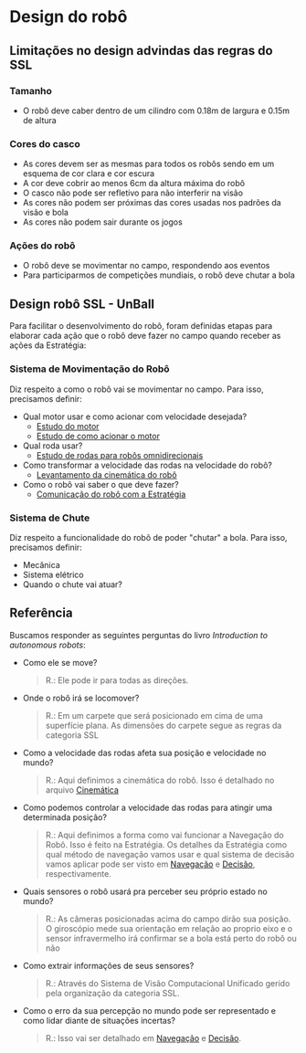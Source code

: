 # Design do robô

## Limitações no design advindas das regras do SSL

### Tamanho 

- O robô deve caber dentro de um cilindro com 0.18m de largura e 0.15m de altura 

### Cores do casco 

- As cores devem ser as mesmas para todos os robôs sendo em um esquema de cor clara e cor escura 
- A cor deve cobrir ao menos 6cm da altura máxima do robô 
- O casco não pode ser refletivo para não interferir na visão 
- As cores não podem ser próximas das cores usadas nos padrões da visão e bola 
- As cores não podem sair durante os jogos 

### Ações do robô 

- O robô deve se movimentar no campo, respondendo aos eventos 
- Para participarmos de competições mundiais, o robô deve chutar a bola 

## Design robô SSL - UnBall

Para facilitar o desenvolvimento do robô, foram definidas etapas para elaborar cada ação que o robô deve fazer no campo quando receber as ações da Estratégia:

### Sistema de Movimentação do Robô

Diz respeito a como o robô vai se movimentar no campo. Para isso, precisamos definir:

- Qual motor usar e como acionar com velocidade desejada?
    - [Estudo do motor](./Motor/Motor.md)
    - [Estudo de como acionar o motor](./Motor/Acionamento-Motor.md)
- Qual roda usar?
    - [Estudo de rodas para robôs omnidirecionais](./Rodas/Estudo-tipo-rodas.md)
- Como transformar a velocidade das rodas na velocidade do robô?
    - [Levantamento da cinemática do robô](./Cinematica/Cinematica-robo.md)
- Como o robô vai saber o que deve fazer?
    - [Comunicação do robô com a Estratégia](./Comunicacao/Comunicacao.md)

### Sistema de Chute

<!-- TODO: incluir links para o sistema de chute -->
Diz respeito a funcionalidade do robô de poder "chutar" a bola. Para isso, precisamos definir:

- Mecânica
- Sistema elétrico
- Quando o chute vai atuar?

## Referência

Buscamos responder as seguintes perguntas do livro _Introduction to autonomous robots_: 

- Como ele se move?
    > R.: Ele pode ir para todas as direções.

- Onde o robô irá se locomover?
    > R.: Em um carpete que será posicionado em cima de uma superfície plana. As dimensões do carpete segue as regras da categoria SSL 

- Como a velocidade das rodas afeta sua posição e velocidade no mundo?  
    > R.: Aqui definimos a cinemática do robô. Isso é detalhado no arquivo [Cinemática](./Cinematica/Cinematica-robo.md)

- Como podemos controlar a velocidade das rodas para atingir uma determinada posição? 
    > R.: Aqui definimos a forma como vai funcionar a Navegação do Robô. Isso é feito na Estratégia. Os detalhes da Estratégia como qual método de navegação vamos usar e qual sistema de decisão vamos aplicar pode ser visto em [Navegação](./Estrategia/Navegacao.md) e [Decisão](./Estrategia/Decisao.md), respectivamente.

- Quais sensores o robô usará pra perceber seu próprio estado no mundo? 
    > R.: As câmeras posicionadas acima do campo dirão sua posição. O giroscópio mede sua orientação em relação ao proprio eixo e o sensor infravermelho irá confirmar se a bola está perto do robô ou não 

- Como extrair informações de seus sensores?
    > R.: Através do Sistema de Visão Computacional Unificado gerido pela organização da categoria SSL. 

- Como o erro da sua percepção no mundo pode ser representado e como lidar diante de situações incertas? 
    > R.: Isso vai ser detalhado em [Navegação](./Estrategia/Navegacao.md) e [Decisão](./Estrategia/Decisao.md).
